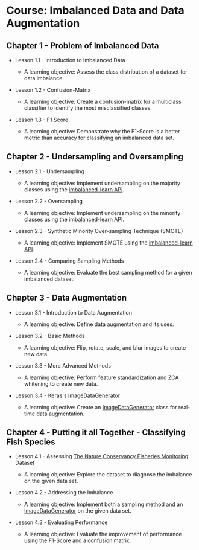 # Course:  Imbalanced Data and Data Augmentation

## Chapter 1 - Problem of Imbalanced Data 

- Lesson 1.1 - Introduction to Imbalanced Data

  - A learning objective: Assess the class distribution of a dataset for data imbalance.
- Lesson 1.2 - Confusion-Matrix 
  - A learning objective: Create a confusion-matrix for a multiclass classifier to identify the most misclassified classes.
- Lesson 1.3 -  F1 Score
  - A learning objective: Demonstrate why the F1-Score is a better metric than accuracy for classifying an imbalanced data set.


## Chapter 2 - Undersampling and Oversampling 

- Lesson 2.1 - Undersampling

  - A learning objective: Implement undersampling on the majority classes using the [imbalanced-learn API](https://imbalanced-learn.readthedocs.io/en/stable/index.html).

- Lesson 2.2 - Oversampling

  - A learning objective: Implement undersampling on the minority classes using the [imbalanced-learn API](https://imbalanced-learn.readthedocs.io/en/stable/index.html).

- Lesson 2.3 - Synthetic Minority Over-sampling Technique (SMOTE)

  - A learning objective: Implement SMOTE using the [imbalanced-learn API](https://imbalanced-learn.readthedocs.io/en/stable/index.html).

- Lesson 2.4 - Comparing Sampling Methods

  - A learning objective: Evaluate the best sampling method for a given imbalanced dataset.


## Chapter 3 - Data Augmentation

- Lesson 3.1 - Introduction to Data Augmentation

  - A learning objective: Define data augmentation and its uses.

- Lesson 3.2 - Basic Methods

  - A learning objective: Flip, rotate, scale, and blur images to create new data.

- Lesson 3.3 - More Advanced Methods

  - A learning objective: Perform feature standardization and ZCA whitening to create new data.

- Lesson 3.4 - Keras's [ImageDataGenerator](https://keras.io/preprocessing/image/)

  - A learning objective:  Create an [ImageDataGenerator](https://keras.io/preprocessing/image/) class for real-time data augmentation.


## Chapter 4 - Putting it all Together - Classifying Fish Species

- Lesson 4.1 - Assessing [The Nature Conservancy Fisheries Monitoring](https://www.kaggle.com/c/the-nature-conservancy-fisheries-monitoring) Dataset

  - A learning objective: Explore the dataset to diagnose the imbalance on the given data set.

- Lesson 4.2 - Addressing the Imbalance

  - A learning objective: Implement both a sampling method and an [ImageDataGenerator](https://keras.io/preprocessing/image/) on the given data set.

- Lesson 4.3 - Evaluating Performance

  - A learning objective: Evaluate the improvement of performance using the F1-Score and a confusion matrix.


